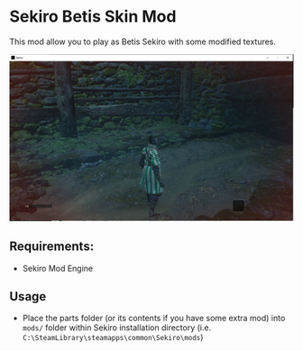 # Sekiro Betis Skin Mod

This mod allow you to play as Betis Sekiro with some modified textures.

![Skin showcase](images/showcase.PNG)

## Requirements:

- Sekiro Mod Engine

## Usage

- Place the parts folder (or its contents if you have some extra mod) into `mods/` folder within Sekiro installation directory (i.e. `C:\SteamLibrary\steamapps\common\Sekiro\mods`)
